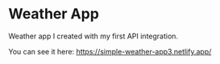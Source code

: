 # Weather App

Weather app I created with my first API integration.

You can see it here: https://simple-weather-app3.netlify.app/
